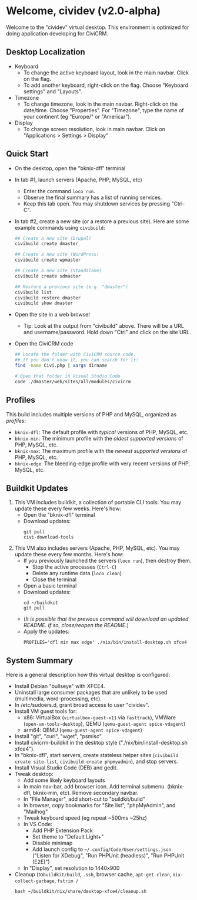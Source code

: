 # Welcome, cividev (v2.0-alpha)

Welcome to the "cividev" virtual desktop. This environment is optimized for doing
application developing for CiviCRM.

## Desktop Localization

* Keyboard
    * To change the active keyboard layout, look in the main navbar. Click on the flag.
    * To add another keyboard, right-click on the flag. Choose "Keyboard settings" and "Layouts".
* Timezone
    * To change timezone, look in the main navbar. Right-click on the date/time.
      Choose "Properties". For "Timezone", type the name of your continent (eg "Europe/" or "America/").
* Display
    * To change screen resolution, look in main navbar. Click on "Applications > Settings > Display"

## Quick Start

* On the desktop, open the "bknix-dfl" terminal
* In tab #1, launch servers (Apache, PHP, MySQL, etc)
   * Enter the command `loco run`.
   * Observe the final summary has a list of running services.
   * Keep this tab open. You may shutdown services by pressing "Ctrl-C".
* In tab #2, create a new site (or a restore a previous site).
  Here are some example commands using `civibuild`:

   ```bash
   ## Create a new site (Drupal)
   civibuild create dmaster

   ## Create a new site (WordPress)
   civibuild create wpmaster

   ## Create a new site (Standalone)
   civibuild create sdmaster

   ## Restore a previous site (e.g. "dmaster")
   civibuild list
   civibuild restore dmaster
   civibuild show dmaster
   ```

* Open the site in a web browser
   * Tip: Look at the output from "civibuild" above.
     There will be a URL and username/password.
     Hold down "Ctrl" and click on the site URL.
* Open the CiviCRM code
    ```bash
    ## Locate the folder with CiviCRM source code.
    ## If you don't know it, you can search for it:
    find -name Civi.php | xargs dirname

    # Open that folder in Visual Studio Code
    code ./dmaster/web/sites/all/modules/civicrm
    ```

## Profiles

This build includes multiple versions of PHP and MySQL, organized as _profiles_:

* `bknix-dfl`: The default profile with _typical_ versions of PHP, MySQL, etc.
* `bknix-min`: The minimum profile with the _oldest supported versions_ of PHP, MySQL, etc.
* `bknix-max`: The maximum profile with the _newest supported versions_ of PHP, MySQL, etc.
* `bknix-edge`: The bleeding-edge profile with very recent versions of PHP, MySQL, etc.

## Buildkit Updates

1. This VM includes buildkit, a collection of portable CLI tools. You may update these every few weeks. Here's how:
   * Open the "bknix-dfl" terminal
   * Download updates:
      ```
      git pull
      civi-download-tools
      ```
2. This VM also includes servers (Apache, PHP, MySQL, etc). You may update these every few months. Here's how:
   * If you previously launched the servers (`loco run`), then destroy them.
      * Stop the active processes (`Ctrl-C`)
      * Delete any runtime data (`loco clean`)
      * Close the terminal
   * Open a basic terminal
   * Download updates:
      ```
      cd ~/buildkit
      git pull
      ```
   * (*It is possible that the previous command will download an updated README. If so, close/reopen the README.*)
   * Apply the updates:
      ```
      PROFILES='dfl min max edge' ./nix/bin/install-desktop.sh xfce4
      ```

## System Summary

Here is a general description how this virtual desktop is configured:

* Install Debian "bullseye" with XFCE4.
* Uninstall large consumer packages that are unlikely to be used (multimedia, word-processing, etc).
* In /etc/sudoers.d, grant broad access to user "cividev".
* Install VM guest tools for:
	* x86: VirtualBox (`virtualbox-guest-x11` via `fasttrack`), VMWare (`open-vm-tools-desktop`), QEMU (`qemu-guest-agent spice-vdagent`)
	* arm64: QEMU (`qemu-guest-agent spice-vdagent`)
* Install "git", "curl", "wget", "psmisc".
* Install civicrm-buildkit in the desktop style ("./nix/bin/install-desktop.sh xfce4").
* In "bknix-dfl", start servers, create stateless helper sites (`civibuild create site-list`, `civibuild create phpmyadmin`), and stop servers.
* Install Visual Studio Code (DEB) and gedit.
* Tweak desktop:
    * Add some likely keyboard layouts
    * In main nav-bar, add browser icon. Add terminal submenu. (bknix-dfl, bknix-min, etc). Remove secondary navbar.
    * In "File Manager", add short-cut to "buildkit/build"
    * In browser, copy bookmarks for "Site list", "phpMyAdmin", and "Mailhog"
    * Tweak keyboard speed (eg repeat ~500ms ~25hz)
    * In VS Code:
        * Add PHP Extension Pack
        * Set theme to "Default Light+"
        * Disable minimap
        * Add launch config to `~/.config/Code/User/settings.json` ("Listen for XDebug", "Run PHPUnit (headless)", "Run PHPUnit (E2E)")
    * In "Display", set resolution to 1440x900
* Cleanup (to`buildkit/build`, `.ssh`, browser cache, `apt-get clean`, `nix-collect-garbage`, `fstrim /`
    ```
    bash ~/buildkit/nix/share/desktop-xfce4/cleanup.sh
    ```

